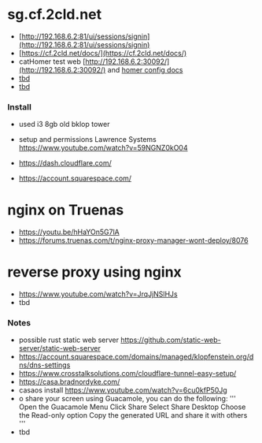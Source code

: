 
# sg.cf.2cld.net

- [http://192.168.6.2:81/ui/sessions/signin](http://192.168.6.2:81/ui/sessions/signin)
- [https://cf.2cld.net/docs/](https://cf.2cld.net/docs/)
- catHomer test web [http://192.168.6.2:30092/](http://192.168.6.2:30092/) and [homer config docs](https://github.com/bastienwirtz/homer/blob/main/docs/configuration.md)
- [tbd]()
- [tbd]()

### Install
- used i3 8gb old bklop tower
- setup and permissions Lawrence Systems https://www.youtube.com/watch?v=59NGNZ0kO04

- https://dash.cloudflare.com/
- https://account.squarespace.com/

# nginx on Truenas
- https://youtu.be/hHaYOn5G7lA
- https://forums.truenas.com/t/nginx-proxy-manager-wont-deploy/8076

# reverse proxy using nginx
- https://www.youtube.com/watch?v=JrqJjNSlHJs
- tbd
### Notes
- possible rust static web server https://github.com/static-web-server/static-web-server
- https://account.squarespace.com/domains/managed/klopfenstein.org/dns/dns-settings
- https://www.crosstalksolutions.com/cloudflare-tunnel-easy-setup/
- https://casa.bradnordyke.com/
- casaos install https://www.youtube.com/watch?v=6cu0kfP50Jg
- o share your screen using Guacamole, you can do the following:
'''
Open the Guacamole Menu
Click Share
Select Share Desktop
Choose the Read-only option
Copy the generated URL and share it with others
'''
- tbd
